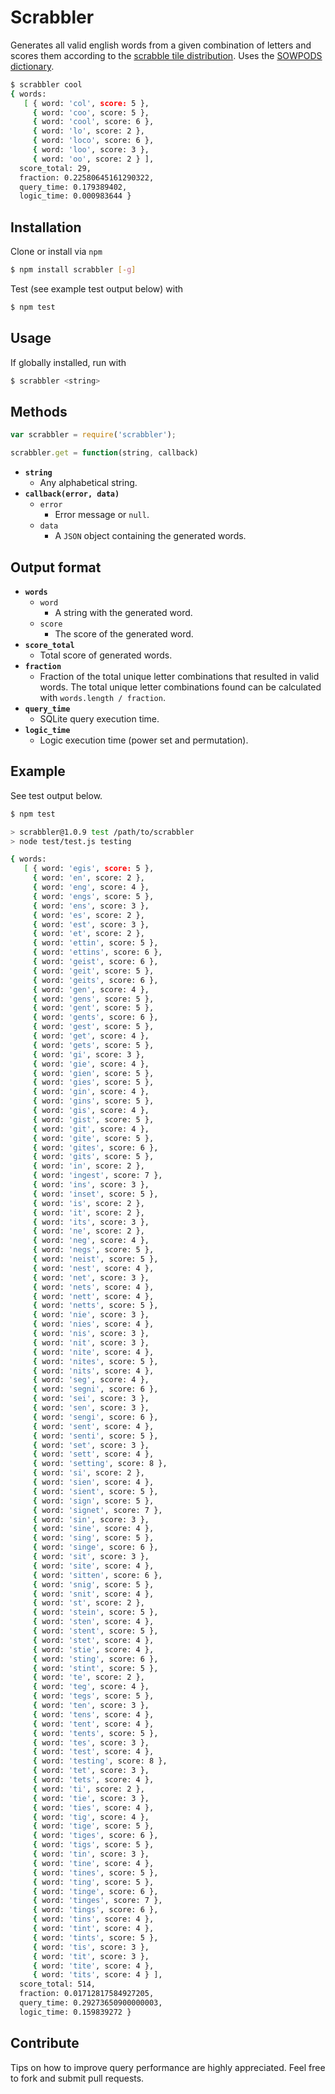 # Scrabbler

Generates all valid english words from a given combination of letters and scores them according to the [scrabble tile distribution](http://boardgames.about.com/od/scrabble/a/tile_distribute.htm). Uses the [SOWPODS dictionary](http://en.wikipedia.org/wiki/SOWPODS).

```bash
$ scrabbler cool
{ words: 
   [ { word: 'col', score: 5 },
     { word: 'coo', score: 5 },
     { word: 'cool', score: 6 },
     { word: 'lo', score: 2 },
     { word: 'loco', score: 6 },
     { word: 'loo', score: 3 },
     { word: 'oo', score: 2 } ],
  score_total: 29,
  fraction: 0.22580645161290322,
  query_time: 0.179389402,
  logic_time: 0.000983644 }
```

## Installation

Clone or install via ```npm```

```bash
$ npm install scrabbler [-g]
```

Test (see example test output below) with

```bash
$ npm test
```

## Usage

If globally installed, run with

```bash
$ scrabbler <string>
```

## Methods

```javascript
var scrabbler = require('scrabbler');
```

```javascript
scrabbler.get = function(string, callback)
```

* **```string```**
    * Any alphabetical string.
* **```callback(error, data)```**
    * ```error```
      * Error message or ```null```.
    * ```data```
      * A ```JSON``` object containing the generated words.

## Output format

* **```words```**
    * ```word```
      * A string with the generated word.
    * ```score```
      * The score of the generated word.
* **```score_total```**
    * Total score of generated words.
* **```fraction```**
    * Fraction of the total unique letter combinations that resulted in valid words. The total unique letter combinations found can be calculated with ```words.length / fraction```.
* **```query_time```**
    * SQLite query execution time.
* **```logic_time```**
    * Logic execution time (power set and permutation).

## Example

See test output below.

```bash
$ npm test

> scrabbler@1.0.9 test /path/to/scrabbler
> node test/test.js testing

{ words: 
   [ { word: 'egis', score: 5 },
     { word: 'en', score: 2 },
     { word: 'eng', score: 4 },
     { word: 'engs', score: 5 },
     { word: 'ens', score: 3 },
     { word: 'es', score: 2 },
     { word: 'est', score: 3 },
     { word: 'et', score: 2 },
     { word: 'ettin', score: 5 },
     { word: 'ettins', score: 6 },
     { word: 'geist', score: 6 },
     { word: 'geit', score: 5 },
     { word: 'geits', score: 6 },
     { word: 'gen', score: 4 },
     { word: 'gens', score: 5 },
     { word: 'gent', score: 5 },
     { word: 'gents', score: 6 },
     { word: 'gest', score: 5 },
     { word: 'get', score: 4 },
     { word: 'gets', score: 5 },
     { word: 'gi', score: 3 },
     { word: 'gie', score: 4 },
     { word: 'gien', score: 5 },
     { word: 'gies', score: 5 },
     { word: 'gin', score: 4 },
     { word: 'gins', score: 5 },
     { word: 'gis', score: 4 },
     { word: 'gist', score: 5 },
     { word: 'git', score: 4 },
     { word: 'gite', score: 5 },
     { word: 'gites', score: 6 },
     { word: 'gits', score: 5 },
     { word: 'in', score: 2 },
     { word: 'ingest', score: 7 },
     { word: 'ins', score: 3 },
     { word: 'inset', score: 5 },
     { word: 'is', score: 2 },
     { word: 'it', score: 2 },
     { word: 'its', score: 3 },
     { word: 'ne', score: 2 },
     { word: 'neg', score: 4 },
     { word: 'negs', score: 5 },
     { word: 'neist', score: 5 },
     { word: 'nest', score: 4 },
     { word: 'net', score: 3 },
     { word: 'nets', score: 4 },
     { word: 'nett', score: 4 },
     { word: 'netts', score: 5 },
     { word: 'nie', score: 3 },
     { word: 'nies', score: 4 },
     { word: 'nis', score: 3 },
     { word: 'nit', score: 3 },
     { word: 'nite', score: 4 },
     { word: 'nites', score: 5 },
     { word: 'nits', score: 4 },
     { word: 'seg', score: 4 },
     { word: 'segni', score: 6 },
     { word: 'sei', score: 3 },
     { word: 'sen', score: 3 },
     { word: 'sengi', score: 6 },
     { word: 'sent', score: 4 },
     { word: 'senti', score: 5 },
     { word: 'set', score: 3 },
     { word: 'sett', score: 4 },
     { word: 'setting', score: 8 },
     { word: 'si', score: 2 },
     { word: 'sien', score: 4 },
     { word: 'sient', score: 5 },
     { word: 'sign', score: 5 },
     { word: 'signet', score: 7 },
     { word: 'sin', score: 3 },
     { word: 'sine', score: 4 },
     { word: 'sing', score: 5 },
     { word: 'singe', score: 6 },
     { word: 'sit', score: 3 },
     { word: 'site', score: 4 },
     { word: 'sitten', score: 6 },
     { word: 'snig', score: 5 },
     { word: 'snit', score: 4 },
     { word: 'st', score: 2 },
     { word: 'stein', score: 5 },
     { word: 'sten', score: 4 },
     { word: 'stent', score: 5 },
     { word: 'stet', score: 4 },
     { word: 'stie', score: 4 },
     { word: 'sting', score: 6 },
     { word: 'stint', score: 5 },
     { word: 'te', score: 2 },
     { word: 'teg', score: 4 },
     { word: 'tegs', score: 5 },
     { word: 'ten', score: 3 },
     { word: 'tens', score: 4 },
     { word: 'tent', score: 4 },
     { word: 'tents', score: 5 },
     { word: 'tes', score: 3 },
     { word: 'test', score: 4 },
     { word: 'testing', score: 8 },
     { word: 'tet', score: 3 },
     { word: 'tets', score: 4 },
     { word: 'ti', score: 2 },
     { word: 'tie', score: 3 },
     { word: 'ties', score: 4 },
     { word: 'tig', score: 4 },
     { word: 'tige', score: 5 },
     { word: 'tiges', score: 6 },
     { word: 'tigs', score: 5 },
     { word: 'tin', score: 3 },
     { word: 'tine', score: 4 },
     { word: 'tines', score: 5 },
     { word: 'ting', score: 5 },
     { word: 'tinge', score: 6 },
     { word: 'tinges', score: 7 },
     { word: 'tings', score: 6 },
     { word: 'tins', score: 4 },
     { word: 'tint', score: 4 },
     { word: 'tints', score: 5 },
     { word: 'tis', score: 3 },
     { word: 'tit', score: 3 },
     { word: 'tite', score: 4 },
     { word: 'tits', score: 4 } ],
  score_total: 514,
  fraction: 0.01712817584927205,
  query_time: 0.29273650900000003,
  logic_time: 0.159839272 }
```

## Contribute

Tips on how to improve query performance are highly appreciated. Feel free to fork and submit pull requests.
